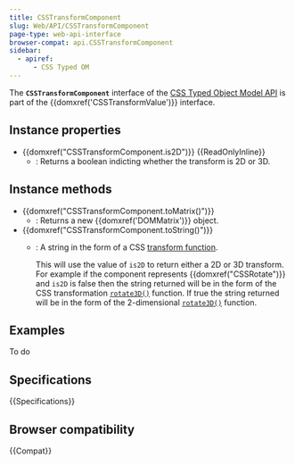 ```yaml
---
title: CSSTransformComponent
slug: Web/API/CSSTransformComponent
page-type: web-api-interface
browser-compat: api.CSSTransformComponent
sidebar:
  - apiref:
      - CSS Typed OM
---
```


The **`CSSTransformComponent`** interface of the [CSS Typed Object Model API](/en-US/docs/Web/API/CSS_Object_Model) is part of the {{domxref('CSSTransformValue')}} interface.

## Instance properties

- {{domxref("CSSTransformComponent.is2D")}} {{ReadOnlyInline}}
  - : Returns a boolean indicting whether the transform is 2D or 3D.

## Instance methods

- {{domxref("CSSTransformComponent.toMatrix()")}}
  - : Returns a new {{domxref('DOMMatrix')}} object.
- {{domxref("CSSTransformComponent.toString()")}}
  - : A string in the form of a CSS [transform function](/en-US/docs/Web/CSS/transform-function).

    This will use the value of `is2D` to return either a 2D or 3D transform. For example if the component represents {{domxref("CSSRotate")}} and `is2D` is false then the string returned will be in the form of the CSS transformation [`rotate3D()`](/en-US/docs/Web/CSS/transform-function/rotate3d) function. If true the string returned will be in the form of the 2-dimensional [`rotate3D()`](/en-US/docs/Web/CSS/transform-function/rotate) function.

## Examples

To do

## Specifications

{{Specifications}}

## Browser compatibility

{{Compat}}
